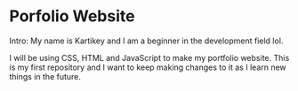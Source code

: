 
# Porfolio Website
Intro:
My name is Kartikey and I am a beginner in the development field lol.

I will be using CSS, HTML and JavaScript to make my portfolio website.
This is my first repository and I want to keep making changes to it as I learn new things in the future.

